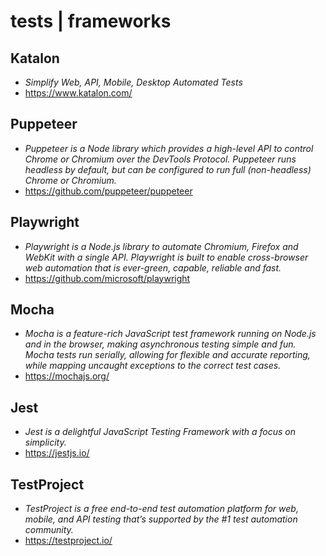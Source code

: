 # tests | frameworks

## Katalon

- *Simplify Web, API, Mobile, Desktop Automated Tests*
- <https://www.katalon.com/>

## Puppeteer

- *Puppeteer is a Node library which provides a high-level API to control Chrome or Chromium over the DevTools Protocol. Puppeteer runs headless by default, but can be configured to run full (non-headless) Chrome or Chromium.*
- <https://github.com/puppeteer/puppeteer>

## Playwright

- *Playwright is a Node.js library to automate Chromium, Firefox and WebKit with a single API. Playwright is built to enable cross-browser web automation that is ever-green, capable, reliable and fast.*
- <https://github.com/microsoft/playwright>

## Mocha

- *Mocha is a feature-rich JavaScript test framework running on Node.js and in the browser, making asynchronous testing simple and fun. Mocha tests run serially, allowing for flexible and accurate reporting, while mapping uncaught exceptions to the correct test cases.*
- <https://mochajs.org/>

## Jest

- *Jest is a delightful JavaScript Testing Framework with a focus on simplicity.*
- <https://jestjs.io/>

## TestProject

- *TestProject is a free end-to-end test automation platform for web, mobile, and API testing that’s supported by the #1 test automation community.*
- <https://testproject.io/>